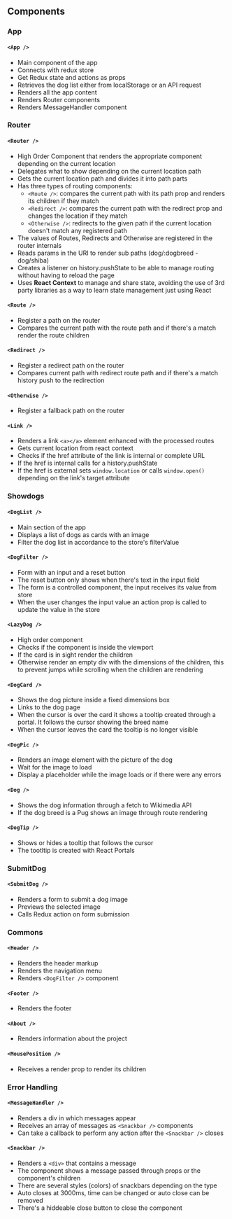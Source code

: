 ## Components

### App

#### `<App />`

-   Main component of the app
-   Connects with redux store
-   Get Redux state and actions as props
-   Retrieves the dog list either from localStorage or an API request
-   Renders all the app content
-   Renders Router components
-   Renders MessageHandler component

### Router

#### `<Router />`

-   High Order Component that renders the appropriate component depending on the current location
-   Delegates what to show depending on the current location path
-   Gets the current location path and divides it into path parts
-   Has three types of routing components:
    -   `<Route />`: compares the current path with its path prop and renders its children if they match
    -   `<Redirect />`: compares the current path with the redirect prop and changes the location if they match
    -   `<Otherwise />`: redirects to the given path if the current location doesn't match any registered path
-   The values of Routes, Redirects and Otherwise are registered in the router internals
-   Reads params in the URI to render sub paths (dog/:dogbreed - dog/shiba)
-   Creates a listener on history.pushState to be able to manage routing without having to reload the page
-   Uses **React Context** to manage and share state, avoiding the use of 3rd party libraries as a way to learn state management just using React

#### `<Route />`

-   Register a path on the router
-   Compares the current path with the route path and if there's a match render the route children

#### `<Redirect />`

-   Register a redirect path on the router
-   Compares current path with redirect route path and if there's a match history push to the redirection

#### `<Otherwise />`

-   Register a fallback path on the router

#### `<Link />`

-   Renders a link `<a></a>` element enhanced with the processed routes
-   Gets current location from react context
-   Checks if the href attribute of the link is internal or complete URL
-   If the href is internal calls for a history.pushState
-   If the href is external sets `window.location` or calls `window.open()` depending on the link's target attribute

### Showdogs

#### `<DogList />`

-   Main section of the app
-   Displays a list of dogs as cards with an image
-   Filter the dog list in accordance to the store's filterValue

#### `<DogFilter />`

-   Form with an input and a reset button
-   The reset button only shows when there's text in the input field
-   The form is a controlled component, the input receives its value from store
-   When the user changes the input value an action prop is called to update the value in the store

#### `<LazyDog />`

-   High order component
-   Checks if the component is inside the viewport
-   If the card is in sight render the children
-   Otherwise render an empty div with the dimensions of the children, this to prevent jumps while scrolling when the children are rendering

#### `<DogCard />`

-   Shows the dog picture inside a fixed dimensions box
-   Links to the dog page
-   When the cursor is over the card it shows a tooltip created through a portal. It follows the cursor showing the breed name
-   When the cursor leaves the card the tooltip is no longer visible

#### `<DogPic />`

-   Renders an image element with the picture of the dog
-   Wait for the image to load
-   Display a placeholder while the image loads or if there were any errors

#### `<Dog />`

-   Shows the dog information through a fetch to Wikimedia API
-   If the dog breed is a Pug shows an image through route rendering

#### `<DogTip />`

-   Shows or hides a tooltip that follows the cursor
-   The tootltip is created with React Portals

### SubmitDog

#### `<SubmitDog />`

-   Renders a form to submit a dog image
-   Previews the selected image
-   Calls Redux action on form submission

### Commons

#### `<Header />`

-   Renders the header markup
-   Renders the navigation menu
-   Renders `<DogFilter />` component

#### `<Footer />`

-   Renders the footer

#### `<About />`

-   Renders information about the project

#### `<MousePosition />`

-   Receives a render prop to render its children

### Error Handling

#### `<MessageHandler />`

-   Renders a div in which messages appear
-   Receives an array of messages as `<Snackbar />` components
-   Can take a callback to perform any action after the `<Snackbar />` closes

#### `<Snackbar />`

-   Renders a `<div>` that contains a message
-   The component shows a message passed through props or the component's children
-   There are several styles (colors) of snackbars depending on the type
-   Auto closes at 3000ms, time can be changed or auto close can be removed
-   There's a hiddeable close button to close the component
